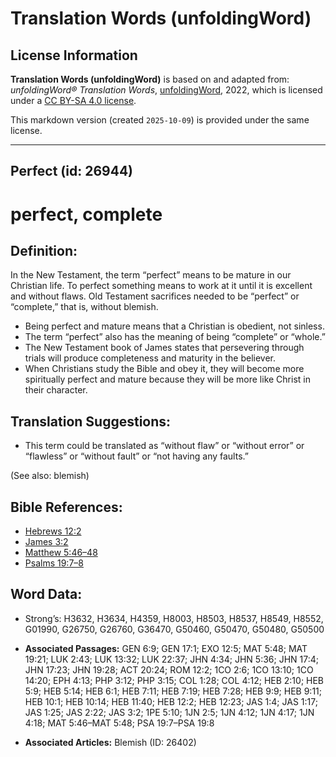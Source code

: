 # Translation Words (unfoldingWord)

## License Information

**Translation Words (unfoldingWord)** is based on and adapted from: _unfoldingWord® Translation Words_, [unfoldingWord](https://unfoldingword.org/utw), 2022, which is licensed under a [CC BY-SA 4.0 license](https://creativecommons.org/licenses/by-sa/4.0/legalcode.en).

This markdown version (created `2025-10-09`) is provided under the same license.



--------------------------------

## Perfect (id: 26944)

perfect, complete
=================

Definition:
-----------

In the New Testament, the term “perfect” means to be mature in our Christian life. To perfect something means to work at it until it is excellent and without flaws. Old Testament sacrifices needed to be “perfect” or “complete,” that is, without blemish.

* Being perfect and mature means that a Christian is obedient, not sinless.
* The term “perfect” also has the meaning of being “complete” or “whole.”
* The New Testament book of James states that persevering through trials will produce completeness and maturity in the believer.
* When Christians study the Bible and obey it, they will become more spiritually perfect and mature because they will be more like Christ in their character.

Translation Suggestions:
------------------------

* This term could be translated as “without flaw” or “without error” or “flawless” or “without fault” or “not having any faults.”

(See also: blemish)

Bible References:
-----------------

* [Hebrews 12:2](https://ref.ly/Heb12:2)
* [James 3:2](https://ref.ly/Jas3:2)
* [Matthew 5:46–48](https://ref.ly/Matt5:46-Matt5:48)
* [Psalms 19:7–8](https://ref.ly/Ps19:7-Ps19:8)

Word Data:
----------

* Strong’s: H3632, H3634, H4359, H8003, H8503, H8537, H8549, H8552, G01990, G26750, G26760, G36470, G50460, G50470, G50480, G50500

* **Associated Passages:** GEN 6:9; GEN 17:1; EXO 12:5; MAT 5:48; MAT 19:21; LUK 2:43; LUK 13:32; LUK 22:37; JHN 4:34; JHN 5:36; JHN 17:4; JHN 17:23; JHN 19:28; ACT 20:24; ROM 12:2; 1CO 2:6; 1CO 13:10; 1CO 14:20; EPH 4:13; PHP 3:12; PHP 3:15; COL 1:28; COL 4:12; HEB 2:10; HEB 5:9; HEB 5:14; HEB 6:1; HEB 7:11; HEB 7:19; HEB 7:28; HEB 9:9; HEB 9:11; HEB 10:1; HEB 10:14; HEB 11:40; HEB 12:2; HEB 12:23; JAS 1:4; JAS 1:17; JAS 1:25; JAS 2:22; JAS 3:2; 1PE 5:10; 1JN 2:5; 1JN 4:12; 1JN 4:17; 1JN 4:18; MAT 5:46–MAT 5:48; PSA 19:7–PSA 19:8
* **Associated Articles:** Blemish (ID: 26402)


